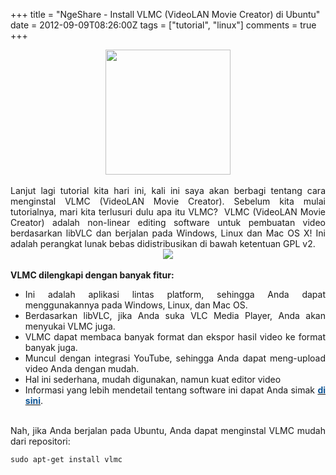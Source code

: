 +++
title = "NgeShare - Install VLMC (VideoLAN Movie Creator) di Ubuntu"
date = 2012-09-09T08:26:00Z
tags = ["tutorial", "linux"]
comments = true
+++

<center><img border="0" data-original-height="1600" data-original-width="1600" height="200" src="https://3.bp.blogspot.com/-ku138Jwvz9g/W-35Ih70hvI/AAAAAAAASX0/0VRBXkuIIm0xtKZjzFvQAHcKJaCuRybjwCLcBGAs/s200/vlc.jpg" width="200" /></center><br />
<div style="text-align: justify;">Lanjut lagi tutorial kita hari ini, kali ini saya akan berbagi tentang cara menginstal&nbsp;VLMC (VideoLAN Movie Creator). Sebelum kita mulai tutorialnya, mari kita terlusuri dulu apa itu&nbsp;VLMC? &nbsp;VLMC (VideoLAN Movie Creator)&nbsp;adalah non-linear editing software untuk pembuatan video berdasarkan libVLC dan berjalan pada Windows, Linux dan Mac OS X! Ini adalah perangkat lunak bebas didistribusikan di bawah ketentuan GPL v2.<br />
<center><img border="0" data-original-height="400" data-original-width="712" src="https://4.bp.blogspot.com/-h1TBZ2SSQMI/W-34QwQy5TI/AAAAAAAASXs/HTDeIP8BcX4Q7b22tNHZwTY_dtqWRiyigCLcBGAs/s1600/vlmc-linux.jpg" /></center><br />
<b>VLMC dilengkapi dengan banyak fitur:&nbsp;</b><br />
<ul style="text-align: justify;"><li>Ini adalah aplikasi lintas platform, sehingga Anda dapat menggunakannya pada Windows, Linux, dan Mac OS.&nbsp;</li><li>Berdasarkan libVLC, jika Anda suka VLC Media Player, Anda akan menyukai VLMC juga.&nbsp;</li><li>VLMC dapat membaca banyak format dan ekspor hasil video ke format banyak juga.&nbsp;</li><li>Muncul dengan integrasi YouTube, sehingga Anda dapat meng-upload video Anda dengan mudah.&nbsp;</li><li>Hal ini sederhana, mudah digunakan, namun kuat editor video</li><li>Informasi yang lebih mendetail tentang software ini dapat Anda simak&nbsp;<b><a href="http://www.videolan.org/vlmc/"><span style="color: #0b5394;">di sini</span></a></b>. </li></ul><br />
Nah, jika Anda berjalan pada Ubuntu, Anda dapat menginstal VLMC mudah dari repositori:<br />
<pre><code>sudo apt-get install vlmc<br /></code></pre></div>
